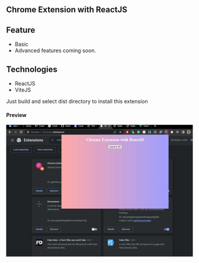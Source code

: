 ## Chrome Extension with ReactJS


## Feature 
- Basic 
- Advanced features coming soon.


## Technologies 
- ReactJS
- ViteJS




Just build and select dist directory to install this extension


#### Preview 
![](thumbs/2023-01-29_005647.jpg)